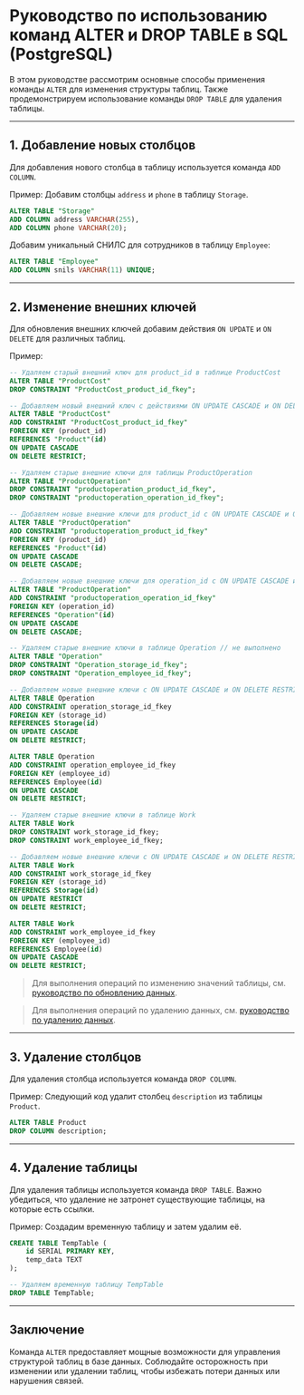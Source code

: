 # Руководство по использованию команд ALTER и DROP TABLE в SQL (PostgreSQL)

В этом руководстве рассмотрим основные способы применения команды `ALTER` для изменения структуры таблиц. Также продемонстрируем использование команды `DROP TABLE` для удаления таблицы.

---

## 1. Добавление новых столбцов

Для добавления нового столбца в таблицу используется команда `ADD COLUMN`.

Пример: Добавим столбцы `address` и `phone` в таблицу `Storage`.

```sql
ALTER TABLE "Storage"
ADD COLUMN address VARCHAR(255),
ADD COLUMN phone VARCHAR(20);
```

Добавим уникальный СНИЛС для сотрудников в таблицу `Employee`:

```sql
ALTER TABLE "Employee"
ADD COLUMN snils VARCHAR(11) UNIQUE;
```

---

## 2. Изменение внешних ключей

Для обновления внешних ключей добавим действия `ON UPDATE` и `ON DELETE` для различных таблиц.

Пример:

```sql
-- Удаляем старый внешний ключ для product_id в таблице ProductCost
ALTER TABLE "ProductCost"
DROP CONSTRAINT "ProductCost_product_id_fkey";

-- Добавляем новый внешний ключ с действиями ON UPDATE CASCADE и ON DELETE RESTRICT
ALTER TABLE "ProductCost"
ADD CONSTRAINT "ProductCost_product_id_fkey"
FOREIGN KEY (product_id)
REFERENCES "Product"(id)
ON UPDATE CASCADE
ON DELETE RESTRICT;

-- Удаляем старые внешние ключи для таблицы ProductOperation
ALTER TABLE "ProductOperation"
DROP CONSTRAINT "productoperation_product_id_fkey",
DROP CONSTRAINT "productoperation_operation_id_fkey";

-- Добавляем новые внешние ключи для product_id с ON UPDATE CASCADE и ON DELETE CASCADE
ALTER TABLE "ProductOperation"
ADD CONSTRAINT "productoperation_product_id_fkey"
FOREIGN KEY (product_id)
REFERENCES "Product"(id)
ON UPDATE CASCADE
ON DELETE CASCADE;

-- Добавляем новые внешние ключи для operation_id с ON UPDATE CASCADE и ON DELETE CASCADE
ALTER TABLE "ProductOperation"
ADD CONSTRAINT "productoperation_operation_id_fkey"
FOREIGN KEY (operation_id)
REFERENCES "Operation"(id)
ON UPDATE CASCADE
ON DELETE CASCADE;

-- Удаляем старые внешние ключи в таблице Operation // не выполнено
ALTER TABLE "Operation"
DROP CONSTRAINT "Operation_storage_id_fkey";
DROP CONSTRAINT "Operation_employee_id_fkey";

-- Добавляем новые внешние ключи с ON UPDATE CASCADE и ON DELETE RESTRICT
ALTER TABLE Operation
ADD CONSTRAINT operation_storage_id_fkey
FOREIGN KEY (storage_id)
REFERENCES Storage(id)
ON UPDATE CASCADE
ON DELETE RESTRICT;

ALTER TABLE Operation
ADD CONSTRAINT operation_employee_id_fkey
FOREIGN KEY (employee_id)
REFERENCES Employee(id)
ON UPDATE CASCADE
ON DELETE RESTRICT;

-- Удаляем старые внешние ключи в таблице Work
ALTER TABLE Work
DROP CONSTRAINT work_storage_id_fkey;
DROP CONSTRAINT work_employee_id_fkey;

-- Добавляем новые внешние ключи с ON UPDATE CASCADE и ON DELETE RESTRICT
ALTER TABLE Work
ADD CONSTRAINT work_storage_id_fkey
FOREIGN KEY (storage_id)
REFERENCES Storage(id)
ON UPDATE RESTRICT
ON DELETE RESTRICT;

ALTER TABLE Work
ADD CONSTRAINT work_employee_id_fkey
FOREIGN KEY (employee_id)
REFERENCES Employee(id)
ON UPDATE CASCADE
ON DELETE RESTRICT;
```

> Для выполнения операций по изменению значений таблицы, см. [руководство по обновлению данных](../update/index.md).

> Для выполнения операций по удалению данных, см. [руководство по удалению данных](../delete/index.md).

---

## 3. Удаление столбцов

Для удаления столбца используется команда `DROP COLUMN`.

Пример: Следующий код удалит столбец `description` из таблицы `Product`.

```sql
ALTER TABLE Product
DROP COLUMN description;
```

---

## 4. Удаление таблицы

Для удаления таблицы используется команда `DROP TABLE`. Важно убедиться, что удаление не затронет существующие таблицы, на которые есть ссылки.

Пример: Создадим временную таблицу и затем удалим её.

```sql
CREATE TABLE TempTable (
    id SERIAL PRIMARY KEY,
    temp_data TEXT
);

-- Удаляем временную таблицу TempTable
DROP TABLE TempTable;
```

---

## Заключение

Команда `ALTER` предоставляет мощные возможности для управления структурой таблиц в базе данных. Соблюдайте осторожность при изменении или удалении таблиц, чтобы избежать потери данных или нарушения связей.

